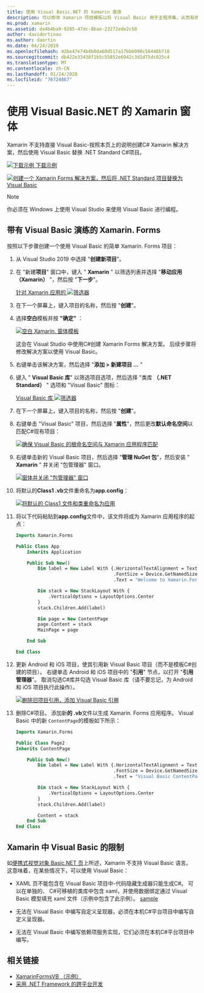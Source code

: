 ```yaml
---
title: 使用 Visual Basic.NET 的 Xamarin 窗体
description: 可以修改 Xamarin 项目模板以将 Visual Basic 用于主程序集，从而有效地允许使用 VB.NET 构建跨平台的移动应用。
ms.prod: xamarin
ms.assetid: da4b4ba9-9205-47dc-8bae-23272ede2c50
author: davidortinau
ms.author: daortin
ms.date: 04/24/2019
ms.openlocfilehash: 42be47e74b4b0da60d517a17bb6090c58448b718
ms.sourcegitcommit: db422e33438f1b5c55852e6942c3d1d75dc025c4
ms.translationtype: MT
ms.contentlocale: zh-CN
ms.lasthandoff: 01/24/2020
ms.locfileid: "76724867"
---
```

# <a name="xamarinforms-using-visual-basicnet"></a>使用 Visual Basic.NET 的 Xamarin 窗体

Xamarin 不支持直接 Visual Basic-按照本页上的说明创建C# Xamarin 解决方案，然后使用 Visual Basic 替换 .NET Standard C#项目。

[![下载示例](~/media/shared/download.png) 下载示例](https://docs.microsoft.com/samples/xamarin/mobile-samples/visualbasic-xamarinformsvb/)

[![创建一个 Xamarin Forms 解决方案，然后将 .NET Standard 项目替换为 Visual Basic](xamarin-forms-images/hero-sml.png)](xamarin-forms-images/hero.png#lightbox)

> [!NOTE]
> 你必须在 Windows 上使用 Visual Studio 来使用 Visual Basic 进行编程。

## <a name="xamarinforms-with-visual-basic-walkthrough"></a>带有 Visual Basic 演练的 Xamarin. Forms

按照以下步骤创建一个使用 Visual Basic 的简单 Xamarin. Forms 项目：

1. 从 Visual Studio 2019 中选择 "**创建新项目**"。

2. 在 "新建**项目**" 窗口中，键入 " **Xamarin** " 以筛选列表并选择 "**移动应用（Xamarin）** "，然后按 "**下一步**"。

    [针对 Xamarin 应用的 ![筛选器](xamarin-forms-images/02-sml.png)](xamarin-forms-images/02.png#lightbox)

3. 在下一个屏幕上，键入项目的名称，然后按 "**创建**"。

4. 选择**空白**模板并按 **"确定"** ：

    [![空白 Xamarin. 窗体模板](xamarin-forms-images/04-sml.png)](xamarin-forms-images/04.png#lightbox)

    这会在 Visual Studio 中使用C#创建 Xamarin Forms 解决方案。 后续步骤将修改解决方案以使用 Visual Basic。

5. 右键单击该解决方案，然后选择 "**添加 > 新建项目 ...** "

6. 键入 " **Visual Basic 库**" 以筛选项目选项，然后选择 "类库 **（.NET Standard）** " 选项和 "Visual Basic" 图标：

    [Visual Basic 库 ![筛选器](xamarin-forms-images/06-sml.png)](xamarin-forms-images/06.png#lightbox)

7. 在下一个屏幕上，键入项目的名称，然后按 "**创建**"。

8. 右键单击 "Visual Basic" 项目，然后选择 "**属性**"，然后更改**默认命名空间**以匹配C#现有项目：

    [![确保 Visual Basic 的根命名空间与 Xamarin 应用程序匹配](xamarin-forms-images/07a-sml.png)](xamarin-forms-images/07a.png#lightbox)

9. 右键单击新的 Visual Basic 项目，然后选择 "**管理 NuGet 包**"，然后安装 " **Xamarin** " 并关闭 "包管理器" 窗口。

    [![窗体并关闭 "包管理器" 窗口](xamarin-forms-images/07b-sml.png)](xamarin-forms-images/07b.png#lightbox)

10. 将默认的**Class1 .vb**文件重命名为**app.config**：

    [![将默认的 Class1 文件和类重命名为应用](xamarin-forms-images/08.png)](xamarin-forms-images/08.png#lightbox)

11. 将以下代码粘贴到**app.config**文件中，该文件将成为 Xamarin 应用程序的起点：

    ```vb
    Imports Xamarin.Forms

    Public Class App
        Inherits Application

        Public Sub New()
            Dim label = New Label With {.HorizontalTextAlignment = TextAlignment.Center,
                                        .FontSize = Device.GetNamedSize(NamedSize.Medium, GetType(Label)),
                                        .Text = "Welcome to Xamarin.Forms with Visual Basic.NET"}

            Dim stack = New StackLayout With {
                .VerticalOptions = LayoutOptions.Center
            }
            stack.Children.Add(label)

            Dim page = New ContentPage
            page.Content = stack
            MainPage = page

        End Sub

    End Class
    ```

12. 更新 Android 和 iOS 项目，使其引用新 Visual Basic 项目（而不是模板C#创建的项目）。
右键单击 Android 和 iOS 项目中的 "**引用**" 节点，以打开 "**引用管理器**"。 取消勾选C#库并勾选 Visual Basic 库（请不要忘记，为 Android 和 iOS 项目执行此操作）。

    [![删除旧项目引用，添加 Visual Basic 引用](xamarin-forms-images/10-sml.png)](xamarin-forms-images/10.png#lightbox)

13. 删除C#项目。 添加新**的 .vb**文件以生成 Xamarin. Forms 应用程序。 Visual Basic 中的新 `ContentPage`的模板如下所示：

    ```vb
    Imports Xamarin.Forms

    Public Class Page2
    Inherits ContentPage

        Public Sub New()
            Dim label = New Label With {.HorizontalTextAlignment = TextAlignment.Center,
                                        .FontSize = Device.GetNamedSize(NamedSize.Medium, GetType(Label)),
                                        .Text = "Visual Basic ContentPage"}

            Dim stack = New StackLayout With {
                .VerticalOptions = LayoutOptions.Center
            }
            stack.Children.Add(label)

            Content = stack
        End Sub
    End Class
    ```

## <a name="limitations-of-visual-basic-in-xamarinforms"></a>Xamarin 中 Visual Basic 的限制

如[便携式视觉对象 Basic.NET 页](~/cross-platform/platform/visual-basic/index.md)上所述，Xamarin 不支持 Visual Basic 语言。 这意味着，在某些情况下，可以使用 Visual Basic：

- XAML 页不能包含在 Visual Basic 项目中-代码隐藏生成器只能生成C#。 可以在单独的、 C#可移植的类库中包含 xaml，并使用数据绑定通过 Visual Basic 模型填充 xaml 文件（示例中包含了此示例）。 [sample](https://github.com/xamarin/mobile-samples/tree/master/VisualBasic/XamarinFormsVB)

- 无法在 Visual Basic 中编写自定义呈现器，必须在本机C#平台项目中编写自定义呈现器。

- 无法在 Visual Basic 中编写依赖项服务实现，它们必须在本机C#平台项目中编写。

## <a name="related-links"></a>相关链接

- [XamarinFormsVB （示例）](https://docs.microsoft.com/samples/xamarin/mobile-samples/visualbasic-xamarinformsvb/)
- [采用 .NET Framework 的跨平台开发](https://docs.microsoft.com/dotnet/standard/cross-platform/)
